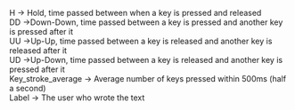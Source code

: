 H -> Hold, time passed between when a key is pressed and released\
DD ->Down-Down, time passed between a key is pressed and another key is pressed after it\
UU ->Up-Up, time passed between a key is released and another key is released after it\
UD ->Up-Down, time passed between a key is released and another key is pressed after it\
Key_stroke_average -> Average number of keys pressed within 500ms (half a second)\
Label -> The user who wrote the text
